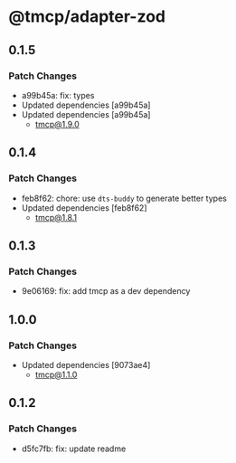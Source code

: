 # @tmcp/adapter-zod

## 0.1.5

### Patch Changes

- a99b45a: fix: types
- Updated dependencies [a99b45a]
- Updated dependencies [a99b45a]
    - tmcp@1.9.0

## 0.1.4

### Patch Changes

- feb8f62: chore: use `dts-buddy` to generate better types
- Updated dependencies [feb8f62]
    - tmcp@1.8.1

## 0.1.3

### Patch Changes

- 9e06169: fix: add tmcp as a dev dependency

## 1.0.0

### Patch Changes

- Updated dependencies [9073ae4]
    - tmcp@1.1.0

## 0.1.2

### Patch Changes

- d5fc7fb: fix: update readme
